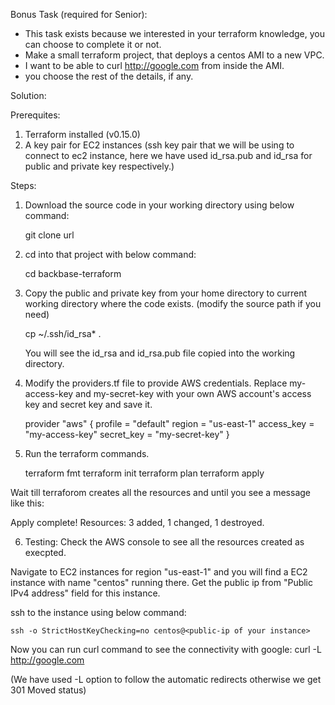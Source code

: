 Bonus Task (required for Senior):
- This task exists because we interested in your terraform knowledge, you can choose to complete it
or not.
- Make a small terraform project, that deploys a centos AMI to a new VPC.
- I want to be able to curl http://google.com from inside the AMI.
- you choose the rest of the details, if any.



Solution:

Prerequites:

1. Terraform installed (v0.15.0)
2. A key pair for EC2 instances (ssh key pair that we will be using to connect to ec2 instance, here we have used id_rsa.pub and id_rsa for public and private key respectively.)


Steps: 

1. Download the source code in your working directory using below command:

	git clone url
	
2. cd into that project with below command:

	cd backbase-terraform
	
3. Copy the public and private key from your home directory to current working directory where the code exists. (modify the source path if you need)

	cp ~/.ssh/id_rsa* .
	
   You will see the id_rsa and id_rsa.pub file copied into the working directory.
   
4. Modify the providers.tf file to provide AWS credentials. Replace my-access-key and my-secret-key with your own AWS account's access key and secret key and save it.

    provider "aws" {
      profile    = "default"
      region     = "us-east-1"
      access_key = "my-access-key"
      secret_key = "my-secret-key"
    }
	
5. Run the terraform commands.

	terraform fmt
	terraform init
	terraform plan
	terraform apply
	
  Wait till terraforom creates all the resources and until you see a message like this:
  
  Apply complete! Resources: 3 added, 1 changed, 1 destroyed.
  
6. Testing: Check the AWS console to see all the resources created as execpted. 

  Navigate to EC2 instances for region "us-east-1" and you will find a EC2 instance with name "centos" running there.
  Get the public ip from "Public IPv4 address" field for this instance.

  ssh to the instance using below command:
  
	ssh -o StrictHostKeyChecking=no centos@<public-ip of your instance>

  Now you can run curl command to see the connectivity with google:
	curl -L http://google.com
	
  (We have used -L option to follow the automatic redirects otherwise we get 301 Moved status)	
